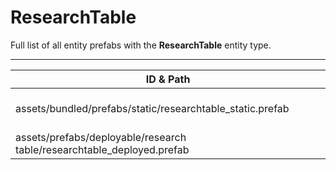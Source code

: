 # ResearchTable
Full list of all <Badge type="warning" text="2"/> entity prefabs with the **ResearchTable** entity type.

---
| ID & Path |
| --- |
| <a href="#1827442529"><Badge id="1827442529" type="tip" text="#"/></a> <Badge type="tip" text="1827442529"/> <Badge type="info" text="Poolable"/> <br> assets/bundled/prefabs/static/researchtable_static.prefab |
| <a href="#146554961"><Badge id="146554961" type="tip" text="#"/></a> <Badge type="tip" text="146554961"/> <Badge type="info" text="Poolable"/> <Badge type="info" text="Model"/> <Badge type="info" text="GroundWatch"/> <Badge type="info" text="DestroyOnGroundMissing"/> <Badge type="info" text="Deployable"/> <Badge type="info" text="Construction"/> <Badge type="info" text="DeployableDecay"/> <br> assets/prefabs/deployable/research table/researchtable_deployed.prefab |
